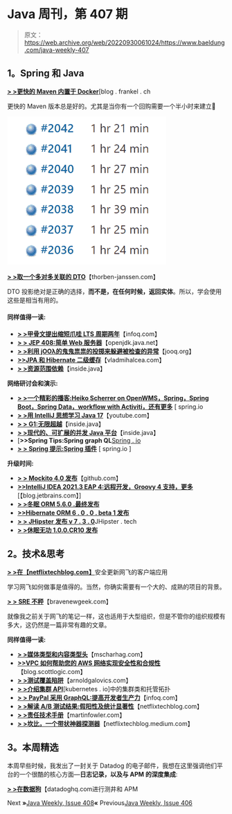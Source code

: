 # Java 周刊，第 407 期

> 原文：<https://web.archive.org/web/20220930061024/https://www.baeldung.com/java-weekly-407>

## 1。Spring 和 Java

[**> >更快的 Maven 内置于 Docker**](https://web.archive.org/web/20220524031136/https://blog.frankel.ch/faster-maven-builds/2/)[blog . frankel . ch

更快的 Maven 版本总是好的。尤其是当你有一个回购需要一个半小时来建立🙂

[![](img/2d1eab53b14793a0ba3fb01c8070cd20.png)](/web/20220524031136/https://www.baeldung.com/wp-content/uploads/2021/10/Maven-build-time-of-our-repo-on-Jenkins.png)

[**> >取一个多对多关联的 DTO**](https://web.archive.org/web/20220524031136/https://thorben-janssen.com/fetching-dtos-with-to-many-association/)【thorben-janssen.com】

DTO 投影绝对是正确的选择，**而不是，在任何时候，返回实体**。所以，学会使用这些是相当有用的。

#### 同样值得一读:

*   [**> >甲骨文提出缩短爪哇 LTS 周期两年**](https://web.archive.org/web/20220524031136/https://www.infoq.com/news/2021/10/oracle-java-two-year-lts/)【infoq.com】
*   **[> > JEP 408:简单 Web 服务器](https://web.archive.org/web/20220524031136/https://openjdk.java.net/jeps/408)**【openjdk.java.net】
*   **[> >利用 jOOλ的鬼鬼祟祟的投掷来躲避被检查的异常](https://web.archive.org/web/20220524031136/https://blog.jooq.org/use-joo%ce%bbs-sneaky-throw-to-avoid-checked-exceptions/)**【jooq.org】
*   [**>>JPA 和 Hibernate 二级缓存**](https://web.archive.org/web/20220524031136/https://vladmihalcea.com/jpa-hibernate-second-level-cache/)【vladmihalcea.com】
*   [**> >资源范围依赖**](https://web.archive.org/web/20220524031136/https://inside.java/2021/10/12/panama-scope-dependencies/)【inside.java】

**网络研讨会和演示:**

*   [**> >一个精彩的播客:Heiko Scherrer on OpenWMS，Spring，Spring Boot，Spring Data，workflow with Activiti，还有更多**](https://web.archive.org/web/20220524031136/https://spring.io/blog/2021/10/07/a-bootiful-podcast-heiko-scherrer-on-openwms-spring-spring-boot-spring-data-workflow-with-activiti-and-more) [ spring.io
*   [**> >用 IntelliJ 思想学习 Java 17**](https://web.archive.org/web/20220524031136/https://www.youtube.com/watch?v=FP0V98S4l9w)【youtube.com】
*   [**> > G1:无限超越**](https://web.archive.org/web/20220524031136/https://inside.java/2021/10/11/p99-g1-to-infinity-and-beyond/)【inside.java】
*   [**> >现代的、可扩展的并发 Java 平台**](https://web.archive.org/web/20220524031136/https://inside.java/2021/10/13/devlive-loom/)【inside.java】
*   [**>>Spring Tips:Spring graph QL**[Spring . io](https://web.archive.org/web/20220524031136/https://spring.io/blog/2021/10/06/spring-tips-spring-graphql)
*   [**> > Spring 提示:Spring 插件**](https://web.archive.org/web/20220524031136/https://spring.io/blog/2021/10/13/spring-tips-spring-plugin) [ spring.io ]

**升级时间:**

*   [**> > Mockito 4.0 发布**](https://web.archive.org/web/20220524031136/https://github.com/mockito/mockito/releases/tag/v4.0.0)【github.com】
*   [**>>IntelliJ IDEA 2021.3 EAP 4:远程开发，Groovy 4 支持，更多**](https://web.archive.org/web/20220524031136/https://blog.jetbrains.com/idea/2021/10/intellij-idea-2021-3-eap-4/)[【blog.jetbrains.com】]
*   [**> >冬眠 ORM 5.6.0 .最终发布**](https://web.archive.org/web/20220524031136/https://in.relation.to/2021/10/13/hibernate-orm-560-final/)
*   [**>>Hibernate ORM 6 . 0 . 0 . beta 1 发布**](https://web.archive.org/web/20220524031136/https://in.relation.to/2021/10/11/orm-600-beta1/)
*   [**> > JHipster 发布 v 7 . 3 . 0**](https://web.archive.org/web/20220524031136/https://www.jhipster.tech/2021/10/08/jhipster-release-7.3.0.html)JHipster . tech
*   [**> >休眠无功 1.0.0.CR10 发布**](https://web.archive.org/web/20220524031136/https://in.relation.to/2021/10/13/hibernate-reactive-1_0_0_CR10/)

## 2。技术&思考

[**> >在【netflixtechblog.com】**](https://web.archive.org/web/20220524031136/https://netflixtechblog.com/safe-updates-of-client-applications-at-netflix-1d01c71a930c)安全更新网飞的客户端应用

学习网飞如何做事是值得的。当然，你确实需要有一个大的、成熟的项目的背景。

[**> > SRE 不秤**](https://web.archive.org/web/20220524031136/https://bravenewgeek.com/sre-doesnt-scale/)【bravenewgeek.com】

就像我之前关于网飞的笔记一样，这也适用于大型组织，但是不管你的组织规模有多大，这仍然是一篇非常有趣的文章。

**同样值得一读:**

*   **[> >媒体类型和内容类型头](https://web.archive.org/web/20220524031136/https://www.mscharhag.com/api-design/media-types-content-type-header)**【mscharhag.com】
*   [**>>VPC 如何帮助您的 AWS 网络实现安全性和合规性**](https://web.archive.org/web/20220524031136/https://blog.scottlogic.com/2021/10/11/vpcs-aws.html)【blog.scottlogic.com】
*   [**> >测试覆盖陷阱**](https://web.archive.org/web/20220524031136/https://arnoldgalovics.com/the-test-coverage-trap/)【arnoldgalovics.com】
*   [**> >介绍集群 API**](https://web.archive.org/web/20220524031136/https://kubernetes.io/blog/2021/10/08/capi-clusterclass-and-managed-topologies/)[kubernetes . io]中的集群类和托管拓扑
*   [**> > PayPal 采用 GraphQL:提高开发者生产力**](https://web.archive.org/web/20220524031136/https://www.infoq.com/news/2021/10/paypal-graphql/)【infoq.com】
*   [**> >解读 A/B 测试结果:假阳性及统计显著性**](https://web.archive.org/web/20220524031136/https://netflixtechblog.com/interpreting-a-b-test-results-false-positives-and-statistical-significance-c1522d0db27a)【netflixtechblog.com】
*   [**> >责任技术手册**](https://web.archive.org/web/20220524031136/https://martinfowler.com/articles/2021-responsible-tech-playbook.html)【martinfowler.com】
*   [**> >坎比，一个带状神器探测器**](https://web.archive.org/web/20220524031136/https://netflixtechblog.medium.com/cambi-a-banding-artifact-detector-96777ae12fe2)【netflixtechblog.medium.com】

## 3。本周精选

本周早些时候，我发出了一封关于 Datadog 的电子邮件，我想在这里强调他们平台的一个很酷的核心方面—**日志记录，以及与 APM 的深度集成**:

**[> >在数据狗](https://web.archive.org/web/20220524031136/https://www.datadoghq.com/dg/logs/benefits/?utm_source=Advertisement&utm_medium=Advertisement&utm_campaign=JavaWeekly-LogsDirectSend)**【datadoghq.com进行测井和 APM

Next **»**[Java Weekly, Issue 408](/web/20220524031136/https://www.baeldung.com/java-weekly-408)**«** Previous[Java Weekly, Issue 406](/web/20220524031136/https://www.baeldung.com/java-weekly-406)